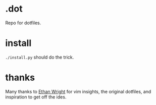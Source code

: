 # .dot

Repo for dotfiles.

# install

`./install.py` should do the trick.


# thanks

Many thanks to [Ethan Wright](https://github.com/EthanJWright) for vim
insights, the original dotfiles, and inspiration to get off the ides.
